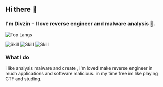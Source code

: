 ## Hi there 👋

### I'm Divzin - I love reverse engineer and malware analysis 🗿.

 
![Top Langs](https://github-readme-stats.vercel.app/api/top-langs/?username=Kayky-cmd&theme=blue-black)

![Skill](https://img.shields.io/badge/C%2B%2B-00599C?style=for-the-badge&logo=c%2B%2B&logoColor=white)
![Skill](https://img.shields.io/badge/Python-3776AB?style=for-the-badge&logo=python&logoColor=white)
![Skill](https://img.shields.io/badge/Ruby-CC342D?style=for-the-badge&logo=ruby&logoColor=dark)

### What I do  
i like analysis malware and create , i'm loved make reverse engineer in much applications and software malicious. in my time free im like playing CTF and studing.


